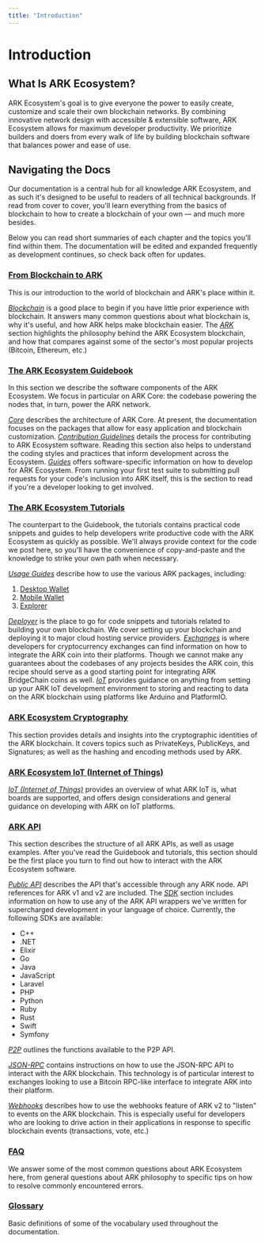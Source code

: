 ```yaml
---
title: "Introduction"
---
```


# Introduction

## What Is ARK Ecosystem?

ARK Ecosystem's goal is to give everyone the power to easily create, customize and scale their own blockchain networks. By combining innovative network design with accessible & extensible software, ARK Ecosystem allows for maximum developer productivity. We prioritize builders and doers from every walk of life by building blockchain software that balances power and ease of use.

## Navigating the Docs

Our documentation is a central hub for all knowledge ARK Ecosystem, and as such it's designed to be useful to readers of all technical backgrounds. If read from cover to cover, you'll learn everything from the basics of blockchain to how to create a blockchain of your own — and much more besides.

Below you can read short summaries of each chapter and the topics you'll find within them. The documentation will be edited and expanded frequently as development continues, so check back often for updates.

### [From Blockchain to ARK](/introduction/)

This is our introduction to the world of blockchain and ARK's place within it.

[_Blockchain_](/introduction/blockchain/) is a good place to begin if you have little prior experience with blockchain. It answers many common questions about what blockchain is, why it's useful, and how ARK helps make blockchain easier.
The [_ARK_](/introduction/ark/) section highlights the philosophy behind the ARK Ecosystem blockchain, and how that compares against some of the sector's most popular projects (Bitcoin, Ethereum, etc.)

### [The ARK Ecosystem Guidebook](/guidebook/)

In this section we describe the software components of the ARK Ecosystem. We focus in particular on ARK Core: the codebase powering the nodes that, in turn, power the ARK network.

[_Core_](/guidebook/core/) describes the architecture of ARK Core. At present, the documentation focuses on the packages that allow for easy application and blockchain customization.
[_Contribution Guidelines_](/guidebook/contribution-guidelines/) details the process for contributing to ARK Ecosystem software. Reading this section also helps to understand the coding styles and practices that inform development across the Ecosystem.
[_Guides_](/guidebook/guides/) offers software-specific information on how to develop for ARK Ecosystem. From running your first test suite to submitting pull requests for your code's inclusion into ARK itself, this is the section to read if you're a developer looking to get involved.

### [The ARK Ecosystem Tutorials](/tutorials/)

The counterpart to the Guidebook, the tutorials contains practical code snippets and guides to help developers write productive code with the ARK Ecosystem as quickly as possible. We'll always provide context for the code we post here, so you'll have the convenience of copy-and-paste and the knowledge to strike your own path when necessary.

[_Usage Guides_](/tutorials/usage-guides/) describe how to use the various ARK packages, including:

1. [Desktop Wallet](/tutorials/usage-guides/how-to-use-ark-desktop-wallet.html)
2. [Mobile Wallet](/tutorials/usage-guides/how-to-use-ark-mobile-wallet.html)
3. [Explorer](/tutorials/usage-guides/how-to-use-ark-explorer.html)

[_Deployer_](/tutorials/deployer/) is the place to go for code snippets and tutorials related to building your own blockchain. We cover setting up your blockchain and deploying it to major cloud hosting service providers.
[_Exchanges_](/exchanges/) is where developers for cryptocurrency exchanges can find information on how to integrate the ARK coin into their platforms. Though we cannot make any guarantees about the codebases of any projects besides the ARK coin, this recipe should serve as a good starting point for integrating ARK BridgeChain coins as well.
[_IoT_](/tutorials/iot/) provides guidance on anything from setting up your ARK IoT development environment to storing and reacting to data on the ARK blockchain using platforms like Arduino and PlatformIO.

### [ARK Ecosystem Cryptography](/cryptography/)

This section provides details and insights into the cryptographic identities of the ARK blockchain. It covers topics such as PrivateKeys, PublicKeys, and Signatures; as well as the hashing and encoding methods used by ARK.

### [ARK Ecosystem IoT (Internet of Things)](/iot/)

[_IoT (Internet of Things)_](/iot/) provides an overview of what ARK IoT is, what boards are supported, and offers design considerations and general guidance on developing with ARK on IoT platforms.

### [ARK API](/api/)

This section describes the structure of all ARK APIs, as well as usage examples. After you've read the Guidebook and tutorials, this section should be the first place you turn to find out how to interact with the ARK Ecosystem software.

[_Public API_](/api/public/) describes the API that's accessible through any ARK node. API references for ARK v1 and v2 are included.
The [_SDK_](/sdk/) section includes information on how to use any of the ARK API wrappers we've written for supercharged development in your language of choice. Currently, the following SDKs are available:

- C++
- .NET
- Elixir
- Go
- Java
- JavaScript
- Laravel
- PHP
- Python
- Ruby
- Rust
- Swift
- Symfony

[_P2P_](/api/p2p/) outlines the functions available to the P2P API.

[_JSON-RPC_](/api/json-rpc/) contains instructions on how to use the JSON-RPC API to interact with the ARK blockchain. This technology is of particular interest to exchanges looking to use a Bitcoin RPC-like interface to integrate ARK into their platform.

[_Webhooks_](/api/webhooks/) describes how to use the webhooks feature of ARK v2 to "listen" to events on the ARK blockchain. This is especially useful for developers who are looking to drive action in their applications in response to specific blockchain events (transactions, vote, etc.)

### [FAQ](/faq/)

We answer some of the most common questions about ARK Ecosystem here, from general questions about ARK philosophy to specific tips on how to resolve commonly encountered errors.

### [Glossary](/glossary/)

Basic definitions of some of the vocabulary used throughout the documentation.
